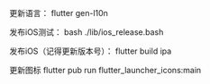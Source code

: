更新语言：
flutter gen-l10n

发布iOS测试：
bash ./lib/ios_release.bash

发布iOS（记得更新版本号）：
flutter build ipa

更新图标
flutter pub run flutter_launcher_icons:main